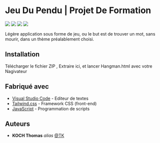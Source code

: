 # Jeu Du Pendu | Projet De Formation

<img src="https://img.shields.io/badge/HTML5-E34F26?style=for-the-badge&logo=html5&logoColor=white" /> <img src="https://img.shields.io/badge/CSS3-1572B6?style=for-the-badge&logo=css3&logoColor=white" /> <img src="https://img.shields.io/badge/JavaScript-323330?style=for-the-badge&logo=javascript&logoColor=F7DF1E" />
 <img src="https://img.shields.io/badge/Tailwind_CSS-38B2AC?style=for-the-badge&logo=tailwind-css&logoColor=white" /> 

Légère application sous forme de jeu, ou le but est de trouver un mot, sans mourir, dans un thème préalablement choisi.

## Installation

Télécharger le fichier ZIP , Extraire ici, et lancer Hangman.html avec votre Nagivateur

## Fabriqué avec

* [Visual Studio Code](https://code.visualstudio.com/) - Editeur de textes
* [Tailwind.css](https://tailwindcss.com/) - Framework CSS (front-end)
* [JavaScript](https://www.javascript.com/) - Programmation de scripts

## Auteurs

* **KOCH Thomas** _alias_ [@TK](https://github.com/KOCH-Thomas)
